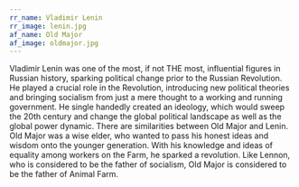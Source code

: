 ```yaml
---
rr_name: Vladimir Lenin
rr_image: lenin.jpg
af_name: Old Major
af_image: oldmajor.jpg
---
```


Vladimir Lenin was one of the most, if not THE most, influential figures in Russian history, sparking political change prior to the Russian Revolution. He played a crucial role in the Revolution, introducing new political theories and bringing socialism from just a mere thought to a working and running government. He single handedly created an ideology, which would sweep the 20th century and change the global political landscape as well as the global power dynamic. There are similarities between Old Major and Lenin. Old Major was a wise elder, who wanted to pass his honest ideas and wisdom onto the younger generation. With his knowledge and ideas of equality among workers on the Farm, he sparked a revolution. Like Lennon, who is considered to be the father of socialism, Old Major is considered to be the father of Animal Farm.